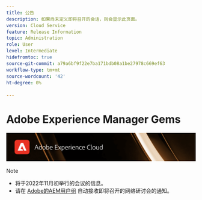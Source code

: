 ```yaml
---
title: 公告
description: 如果尚未定义即将召开的会话，则会显示此页面。
version: Cloud Service
feature: Release Information
topic: Administration
role: User
level: Intermediate
hidefromtoc: true
source-git-commit: a79a6bf9f22e7ba171bdb08a1be27978c669ef63
workflow-type: tm+mt
source-wordcount: '42'
ht-degree: 0%

---
```


# Adobe Experience Manager Gems

![](/help/assets/ADX_Gems.png)

>[!NOTE]
>
>* 将于2022年11月初举行的会议的信息。
>* 请在 [Adobe的AEM用户组](https://aem-augs.adobe.com/) 自动接收即将召开的网络研讨会的通知。